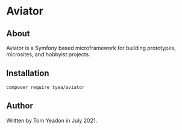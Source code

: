 # Aviator

## About

Aviator is a Symfony based microframework for building prototypes, microsites, and hobbyist projects.

## Installation

```
composer require tyea/aviator
```

## Author

Written by Tom Yeadon in July 2021.